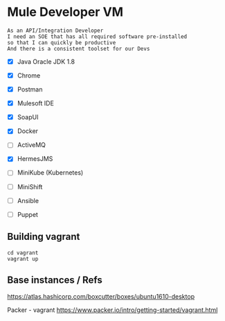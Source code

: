 # Mule Developer VM

```
As an API/Integration Developer
I need an SOE that has all required software pre-installed
so that I can quickly be productive
And there is a consistent toolset for our Devs
```
- [x] Java Oracle JDK 1.8
- [x] Chrome
- [x] Postman
- [x] Mulesoft IDE
- [x] SoapUI
- [x] Docker
- [ ] ActiveMQ
- [x] HermesJMS
- [ ] MiniKube (Kubernetes)
- [ ] MiniShift
- [ ] Ansible
- [ ] Puppet


## Building vagrant

```
cd vagrant
vagrant up
```

## Base instances / Refs

https://atlas.hashicorp.com/boxcutter/boxes/ubuntu1610-desktop

Packer - vagrant https://www.packer.io/intro/getting-started/vagrant.html
